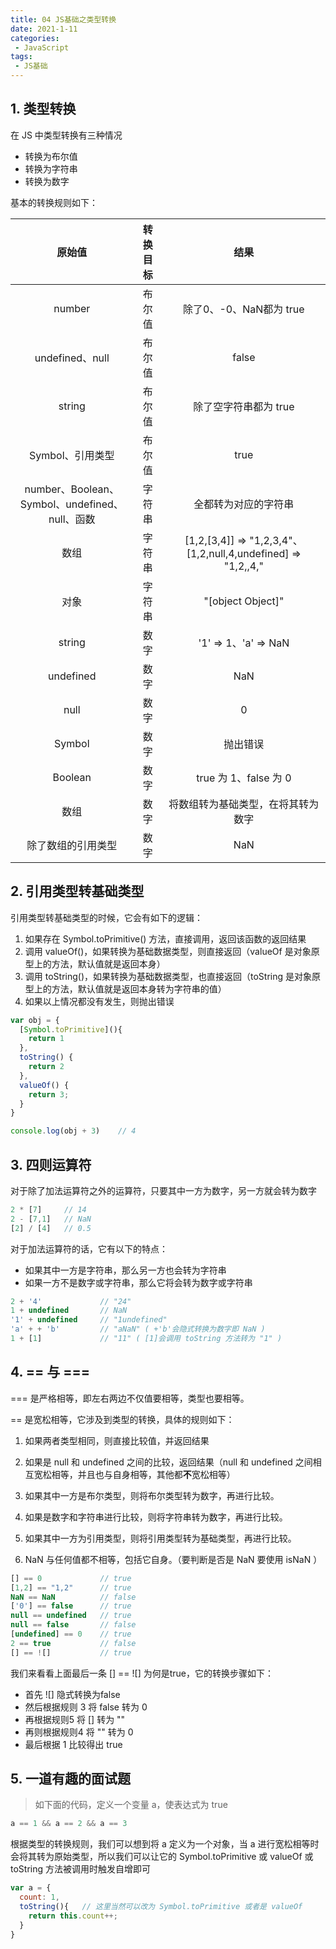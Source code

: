 ```yaml
---
title: 04 JS基础之类型转换
date: 2021-1-11
categories:
 - JavaScript
tags:
 - JS基础
---
```




## 1. 类型转换

在 JS 中类型转换有三种情况

+ 转换为布尔值
+ 转换为字符串
+ 转换为数字

基本的转换规则如下：

|                     原始值                     | 转换目标 |                             结果                             |
| :--------------------------------------------: | :------: | :----------------------------------------------------------: |
|                     number                     |  布尔值  |                   除了0、-0、NaN都为 true                    |
|                undefined、null                 |  布尔值  |                            false                             |
|                     string                     |  布尔值  |                    除了空字符串都为 true                     |
|                Symbol、引用类型                |  布尔值  |                             true                             |
| number、Boolean、Symbol、undefined、null、函数 |  字符串  |                     全都转为对应的字符串                     |
|                      数组                      |  字符串  | [1,2,[3,4]] => "1,2,3,4"、[1,2,null,4,undefined] => "1,2,,4," |
|                      对象                      |  字符串  |                      "[object Object]"                       |
|                     string                     |   数字   |                     '1' => 1、'a' => NaN                     |
|                   undefined                    |   数字   |                             NaN                              |
|                      null                      |   数字   |                              0                               |
|                     Symbol                     |   数字   |                           抛出错误                           |
|                    Boolean                     |   数字   |                    true 为 1、false 为 0                     |
|                      数组                      |   数字   |              将数组转为基础类型，在将其转为数字              |
|               除了数组的引用类型               |   数字   |                             NaN                              |



## 2. 引用类型转基础类型

引用类型转基础类型的时候，它会有如下的逻辑：

1. 如果存在 Symbol.toPrimitive() 方法，直接调用，返回该函数的返回结果
2. 调用 valueOf()，如果转换为基础数据类型，则直接返回（valueOf 是对象原型上的方法，默认值就是返回本身）
3. 调用 toString()，如果转换为基础数据类型，也直接返回（toString 是对象原型上的方法，默认值就是返回本身转为字符串的值）
4. 如果以上情况都没有发生，则抛出错误

```js
var obj = {
  [Symbol.toPrimitive](){
    return 1
  },
  toString() {
    return 2
  },
  valueOf() {
    return 3;
  }
}

console.log(obj + 3)	// 4
```



## 3. 四则运算符

对于除了加法运算符之外的运算符，只要其中一方为数字，另一方就会转为数字

```js
2 * [7]		// 14
2 - [7,1]	// NaN
[2] / [4]	// 0.5
```

对于加法运算符的话，它有以下的特点：

+ 如果其中一方是字符串，那么另一方也会转为字符串
+ 如果一方不是数字或字符串，那么它将会转为数字或字符串

```js
2 + '4'				// "24"
1 + undefined		// NaN
'1' + undefined		// "1undefined"
'a' + + 'b'			// "aNaN" ( +'b'会隐式转换为数字即 NaN )
1 + [1]				// "11" ( [1]会调用 toString 方法转为 "1" )
```



## 4. == 与 ===

=== 是严格相等，即左右两边不仅值要相等，类型也要相等。

== 是宽松相等，它涉及到类型的转换，具体的规则如下：

1. 如果两者类型相同，则直接比较值，并返回结果

2. 如果是 null 和 undefined 之间的比较，返回结果（null 和 undefined 之间相互宽松相等，并且也与自身相等，其他都**不**宽松相等）
3. 如果其中一方是布尔类型，则将布尔类型转为数字，再进行比较。
4. 如果是数字和字符串进行比较，则将字符串转为数字，再进行比较。
5. 如果其中一方为引用类型，则将引用类型转为基础类型，再进行比较。
6. NaN 与任何值都不相等，包括它自身。（要判断是否是 NaN 要使用 isNaN ）

```js
[] == 0				// true
[1,2] == "1,2"		// true
NaN == NaN			// false
['0'] == false		// true
null == undefined	// true
null == false		// false
[undefined] == 0	// true
2 == true			// false
[] == ![]			// true
```

我们来看看上面最后一条 [] == ![] 为何是true，它的转换步骤如下：

+ 首先 ![] 隐式转换为false
+ 然后根据规则 3 将 false 转为 0
+ 再根据规则5 将 [] 转为 ""
+ 再则根据规则4 将 "" 转为 0
+ 最后根据 1 比较得出 true



## 5.  一道有趣的面试题

> 如下面的代码，定义一个变量 a，使表达式为 true

```js
a == 1 && a == 2 && a == 3
```

根据类型的转换规则，我们可以想到将 a 定义为一个对象，当 a 进行宽松相等时会将其转为原始类型，所以我们可以让它的 Symbol.toPrimitive 或 valueOf 或 toString 方法被调用时触发自增即可

```js
var a = {
  count: 1,
  toString(){	// 这里当然可以改为 Symbol.toPrimitive 或者是 valueOf
    return this.count++;
  }
}
```

